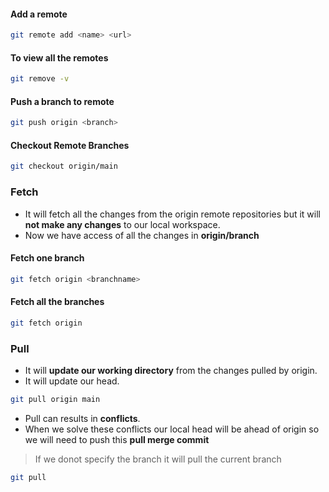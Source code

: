#### Add a remote
```bash
git remote add <name> <url>
```

#### To view all the remotes
```bash
git remove -v
```

#### Push a branch to remote
```bash
git push origin <branch>
```

#### Checkout Remote Branches
```bash
git checkout origin/main
```

### Fetch
- It will fetch all the changes from the origin remote repositories but it will **not make any changes** to our local workspace.
- Now we have access of all the changes in **origin/branch**

#### Fetch one branch
```bash
git fetch origin <branchname>
```

#### Fetch all the branches
```bash
git fetch origin
```

### Pull
- It will **update our working directory** from the changes pulled by origin.
- It will update our head.
```bash
git pull origin main
```

- Pull can results in **conflicts**.
- When we solve these conflicts our local head will be ahead of origin so we will need to push this **pull merge commit**

> If we donot specify the branch it will pull the current branch
```bash
git pull
```